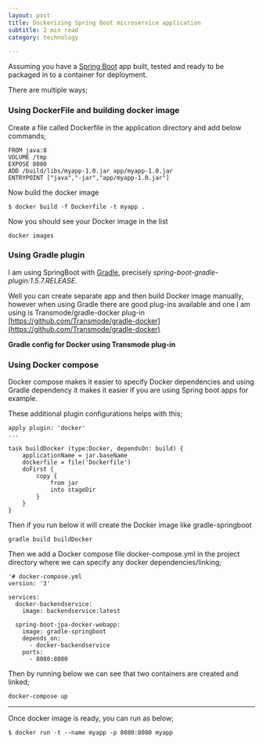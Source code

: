 ```yaml
---
layout: post
title: Dockerizing Spring Boot microservice application
subtitle: 2 min read
category: technology

---
```


Assuming you have a [Spring Boot](https://projects.spring.io/spring-boot/) app built, tested and ready to be packaged in to a container for deployment.

There are multiple ways;

### Using DockerFile and building docker image

Create a file called Dockerfile in the application directory and add below commands;

```
FROM java:8
VOLUME /tmp
EXPOSE 8080
ADD /build/libs/myapp-1.0.jar app/myapp-1.0.jar
ENTRYPOINT ["java","-jar","app/myapp-1.0.jar"]
```

Now build the docker image
```
$ docker build -f Dockerfile -t myapp .
```
Now you should see your Docker image in the list
```
docker images
```

### Using Gradle plugin

I am using SpringBoot with [Gradle](https://gradle.org/), precisely *spring-boot-gradle-plugin:1.5.7.RELEASE*.

Well you can create separate app and then build Docker image manually, however when using Gradle there are good plug-ins available and one I am using is Transmode/gradle-docker plug-in [https://github.com/Transmode/gradle-docker](https://github.com/Transmode/gradle-docker)

**Gradle config for Docker using Transmode plug-in**

### Using Docker compose

Docker compose makes it easier to specify Docker dependencies and using Gradle dependency it makes it easier if you are using Spring boot apps for example.

These additional plugin configurations helps with this;
```
apply plugin: 'docker'
...

task buildDocker (type:Docker, dependsOn: build) {
	applicationName = jar.baseName
	dockerfile = file('Dockerfile')
	doFirst {
		copy {
			from jar
			into stageDir
		}
	}
}
```
Then if you run below it will create the Docker image like gradle-springboot

```
gradle build buildDocker
```
Then we add a Docker compose file docker-compose.yml in the project directory where we can specify any docker dependencies/linking;

```
'# docker-compose.yml
version: '3'

services: 
  docker-backendservice:
    image: backendservice:latest

  spring-boot-jpa-docker-webapp:
    image: gradle-springboot
    depends_on:
      - docker-backendservice
    ports:
      - 8080:8080

```
Then by running below we can see that two containers are created and linked;
```
docker-compose up
```

----
Once docker image is ready, you can run as below;
```
$ docker run -t --name myapp -p 8080:8080 myapp
```


